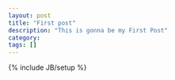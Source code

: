 ```yaml
---
layout: post
title: "First post"
description: "This is gonna be my First Post"
category: 
tags: []
---
```

{% include JB/setup %}

